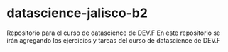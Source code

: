 # datascience-jalisco-b2
Repositorio para el curso de datascience de DEV.F
En este repositorio se irán agregando los ejercicios y tareas del curso de datascience de DEV.F
